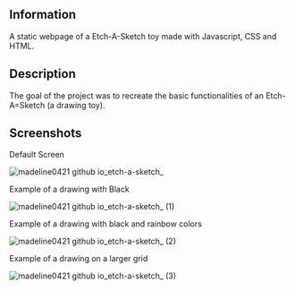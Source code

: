 ## Information

A static webpage of a Etch-A-Sketch toy made with Javascript, CSS and HTML. 

## Description

The goal of the project was to recreate the basic functionalities of an Etch-A=Sketch (a drawing toy).

## Screenshots

Default Screen

![madeline0421 github io_etch-a-sketch_](https://user-images.githubusercontent.com/121013896/211233772-4677793a-7d73-4a93-ad04-9eba7269a2c6.png)

Example of a drawing with Black

![madeline0421 github io_etch-a-sketch_ (1)](https://user-images.githubusercontent.com/121013896/211233987-d6f47b4a-1e30-48ce-a3b0-fa0d474b5239.png)

Example of a drawing with black and rainbow colors

![madeline0421 github io_etch-a-sketch_ (2)](https://user-images.githubusercontent.com/121013896/211234194-87b0c933-35bf-41c1-b3f8-1fe940e8b480.png)

Example of a drawing on a larger grid

![madeline0421 github io_etch-a-sketch_ (3)](https://user-images.githubusercontent.com/121013896/211234244-d6e39fee-e2f0-4427-9564-3e49e58fa98a.png)
